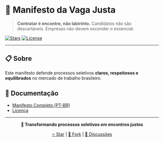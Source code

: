 # 🎯 Manifesto da Vaga Justa

> **Contratar é encontro, não labirinto.** Candidatos não são descartáveis. Empresas não devem esconder o essencial.

[![Stars](https://img.shields.io/github/stars/vaga-justa/vaga-justa?style=social)](https://github.com/vaga-justa/vaga-justa/stargazers)
[![License](https://img.shields.io/badge/license-CC%20BY--SA%204.0-blue.svg)](https://creativecommons.org/licenses/by-sa/4.0/)

---

## 📋 Sobre

Este manifesto defende processos seletivos **claros, respeitosos e equilibrados** no mercado de trabalho brasileiro.

## 📖 Documentação

- [Manifesto Completo (PT-BR)](/docs/manifesto/pt-BR/)
- [Licença](LICENSE)

---

<div align="center">

**🌟 Transformando processos seletivos em encontros justos**

[⭐ Star](https://github.com/vaga-justa/vaga-justa) | [🔀 Fork](https://github.com/vaga-justa/vaga-justa/fork) | [💬 Discussões](https://github.com/vaga-justa/vaga-justa/discussions)

</div>
